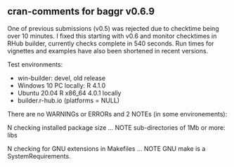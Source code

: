 ## cran-comments for baggr v0.6.9

One of previous submissions (v0.5) was rejected due to checktime being over 10 minutes.
I fixed this starting with v0.6 and monitor checktimes in RHub builder, 
currently checks complete in 540 seconds.
Run times for vignettes and examples have also been shortened in recent versions.

Test environments:

* win-builder: devel, old release
* Windows 10 PC locally: R 4.1.0
* Ubuntu 20.04 R x86_64 4.0.1 locally
* builder.r-hub.io (platforms = NULL)

There are no WARNINGs or ERRORs and 2 NOTEs (in some environements):

N checking installed package size ... NOTE
  sub-directories of 1Mb or more: libs
  
N checking for GNU extensions in Makefiles ... NOTE
  GNU make is a SystemRequirements. 
